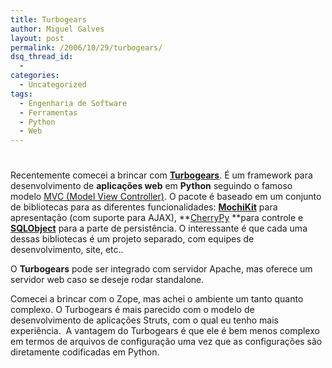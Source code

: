 ```yaml
---
title: Turbogears
author: Miguel Galves
layout: post
permalink: /2006/10/29/turbogears/
dsq_thread_id:
  - 
categories:
  - Uncategorized
tags:
  - Engenharia de Software
  - Ferramentas
  - Python
  - Web
---
```

# 

Recentemente comecei a brincar com **[Turbogears][1]**. É um framework para desenvolvimento de **aplicações web** em **Python** seguindo o famoso modelo [MVC (Model View Controller)][2]. O pacote é baseado em um conjunto de bibliotecas para as diferentes funcionalidades: [**MochiKit**][3] para apresentação (com suporte para AJAX), **[CherryPy][4] **para controle e [**SQLObject**][5] para a parte de persistência. O interessante é que cada uma dessas bibliotecas é um projeto separado, com equipes de desenvolvimento, site, etc..

 [1]: http://www.turbogears.org/
 [2]: http://en.wikipedia.org/wiki/Model-view-controller
 [3]: http://mochikit.com/
 [4]: http://www.cherrypy.org/
 [5]: http://www.sqlobject.org/

O **Turbogears** pode ser integrado com servidor Apache, mas oferece um servidor web caso se deseje rodar standalone.

Comecei a brincar com o Zope, mas achei o ambiente um tanto quanto complexo. O Turbogears é mais parecido com o modelo de desenvolvimento de aplicações Struts, com o qual eu tenho mais experiência.  A vantagem do Turbogears é que ele é bem menos complexo em termos de arquivos de configuração uma vez que as configurações são diretamente codificadas em Python.